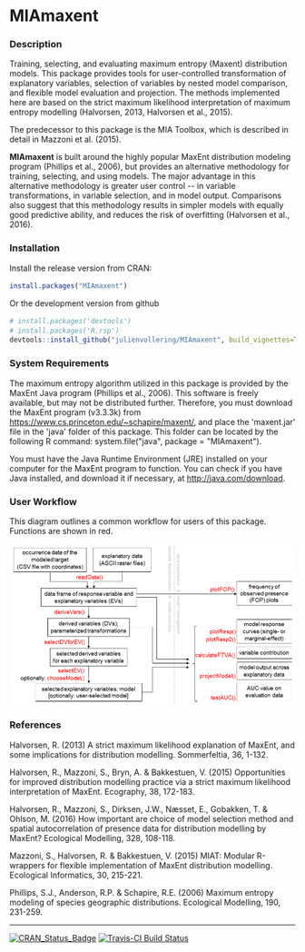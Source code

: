 <!-- README.md is generated from README.Rmd. Please edit that file -->
MIAmaxent
=========

### Description

Training, selecting, and evaluating maximum entropy (Maxent) distribution models. This package provides tools for user-controlled transformation of explanatory variables, selection of variables by nested model comparison, and flexible model evaluation and projection. The methods implemented here are based on the strict maximum likelihood interpretation of maximum entropy modelling (Halvorsen, 2013, Halvorsen et al., 2015).

The predecessor to this package is the MIA Toolbox, which is described in detail in Mazzoni et al. (2015).

**MIAmaxent** is built around the highly popular MaxEnt distribution modeling program (Phillips et al., 2006), but provides an alternative methodology for training, selecting, and using models. The major advantage in this alternative methodology is greater user control -- in variable transformations, in variable selection, and in model output. Comparisons also suggest that this methodology results in simpler models with equally good predictive ability, and reduces the risk of overfitting (Halvorsen et al., 2016).

### Installation

Install the release version from CRAN:

``` r
install.packages("MIAmaxent")
```

Or the development version from github

``` r
# install.packages('devtools')
# install.packages('R.rsp')
devtools::install_github("julienvollering/MIAmaxent", build_vignettes=TRUE)
```

### System Requirements

The maximum entropy algorithm utilized in this package is provided by the MaxEnt Java program (Phillips et al., 2006). This software is freely available, but may not be distributed further. Therefore, you must download the MaxEnt program (v3.3.3k) from <https://www.cs.princeton.edu/~schapire/maxent/>, and place the 'maxent.jar' file in the 'java' folder of this package. This folder can be located by the following R command: system.file("java", package = "MIAmaxent").

You must have the Java Runtime Environment (JRE) installed on your computer for the MaxEnt program to function. You can check if you have Java installed, and download it if necessary, at <http://java.com/download>.

### User Workflow

This diagram outlines a common workflow for users of this package. Functions are shown in red.

![](https://raw.githubusercontent.com/julienvollering/MIAmaxent/master/man/figures/workflow-flowchart.png)

### References

Halvorsen, R. (2013) A strict maximum likelihood explanation of MaxEnt, and some implications for distribution modelling. Sommerfeltia, 36, 1-132.

Halvorsen, R., Mazzoni, S., Bryn, A. & Bakkestuen, V. (2015) Opportunities for improved distribution modelling practice via a strict maximum likelihood interpretation of MaxEnt. Ecography, 38, 172-183.

Halvorsen, R., Mazzoni, S., Dirksen, J.W., Næsset, E., Gobakken, T. & Ohlson, M. (2016) How important are choice of model selection method and spatial autocorrelation of presence data for distribution modelling by MaxEnt? Ecological Modelling, 328, 108-118.

Mazzoni, S., Halvorsen, R. & Bakkestuen, V. (2015) MIAT: Modular R-wrappers for flexible implementation of MaxEnt distribution modelling. Ecological Informatics, 30, 215-221.

Phillips, S.J., Anderson, R.P. & Schapire, R.E. (2006) Maximum entropy modeling of species geographic distributions. Ecological Modelling, 190, 231-259.

------------------------------------------------------------------------

[![CRAN\_Status\_Badge](http://www.r-pkg.org/badges/version/MIAmaxent)](https://cran.r-project.org/package=MIAmaxent) [![Travis-CI Build Status](https://travis-ci.org/julienvollering/MIAmaxent.svg?branch=master)](https://travis-ci.org/julienvollering/MIAmaxent)

